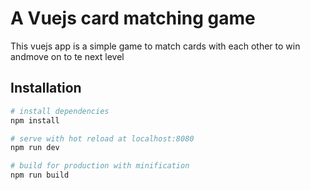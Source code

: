 # A Vuejs card matching game

This vuejs app is a simple game to match cards with each other to win andmove on to te next level

## Installation

``` bash
# install dependencies
npm install

# serve with hot reload at localhost:8080
npm run dev

# build for production with minification
npm run build
```